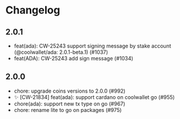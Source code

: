 # Changelog

## 2.0.1
- feat(ada): CW-25243 support signing message by stake account (@coolwallet/ada: 2.0.1-beta.1) (#1037)
- feat(ADA): CW-25243 add sign message  (#1034)


## 2.0.0
- chore: upgrade coins versions to 2.0.0 (#992)
- ✨ [CW-21834] feat(ada): support cardano on coolwallet go (#955)
- chore(ada): support new tx type on go (#967)
- chore: rename lite to go on packages (#975)
